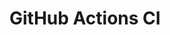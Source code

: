 # GitHub Actions CI

































































































































































































































































































































